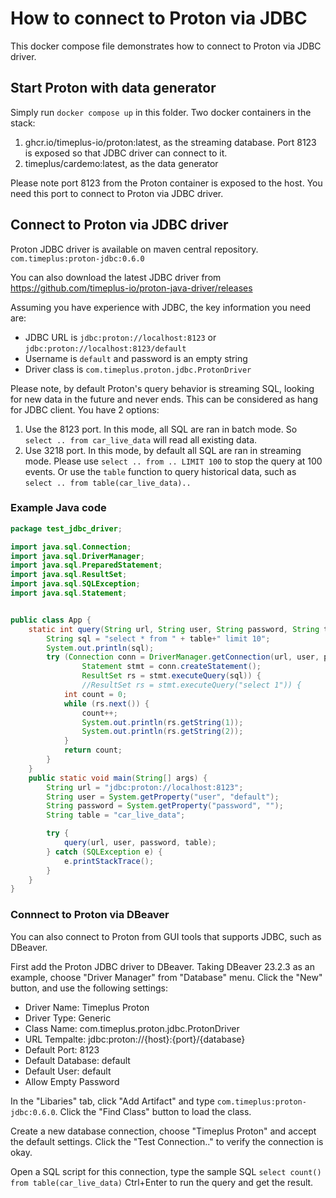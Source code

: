 # How to connect to Proton via JDBC

This docker compose file demonstrates how to connect to Proton via JDBC driver.

## Start Proton with data generator

Simply run `docker compose up` in this folder. Two docker containers in the stack:

1. ghcr.io/timeplus-io/proton:latest, as the streaming database. Port 8123 is exposed so that JDBC driver can connect to it.
2. timeplus/cardemo:latest, as the data generator

Please note port 8123 from the Proton container is exposed to the host. You need this port to connect to Proton via JDBC driver.

## Connect to Proton via JDBC driver

Proton JDBC driver is available on maven central repository. `com.timeplus:proton-jdbc:0.6.0`

You can also download the latest JDBC driver from https://github.com/timeplus-io/proton-java-driver/releases

Assuming you have experience with JDBC, the key information you need are:
* JDBC URL is `jdbc:proton://localhost:8123` or `jdbc:proton://localhost:8123/default`
* Username is `default` and password is an empty string
* Driver class is `com.timeplus.proton.jdbc.ProtonDriver`

Please note, by default Proton's query behavior is streaming SQL, looking for new data in the future and never ends. This can be considered as hang for JDBC client. You have 2 options:
1. Use the 8123 port. In this mode, all SQL are ran in batch mode. So `select .. from car_live_data` will read all existing data.
2. Use 3218 port. In this mode, by default all SQL are ran in streaming mode. Please use `select .. from .. LIMIT 100` to stop the query at 100 events. Or use the `table` function to query historical data, such as `select .. from table(car_live_data)..`

### Example Java code

```java
package test_jdbc_driver;

import java.sql.Connection;
import java.sql.DriverManager;
import java.sql.PreparedStatement;
import java.sql.ResultSet;
import java.sql.SQLException;
import java.sql.Statement;


public class App {
    static int query(String url, String user, String password, String table) throws SQLException {
        String sql = "select * from " + table+" limit 10";
        System.out.println(sql);
        try (Connection conn = DriverManager.getConnection(url, user, password);
                Statement stmt = conn.createStatement();
                ResultSet rs = stmt.executeQuery(sql)) {
                //ResultSet rs = stmt.executeQuery("select 1")) {
            int count = 0;
            while (rs.next()) {
                count++;
                System.out.println(rs.getString(1));
                System.out.println(rs.getString(2));
            }
            return count;
        }
    }    
    public static void main(String[] args) {
        String url = "jdbc:proton://localhost:8123";
        String user = System.getProperty("user", "default");
        String password = System.getProperty("password", "");
        String table = "car_live_data";

        try {
            query(url, user, password, table);
        } catch (SQLException e) {
            e.printStackTrace();
        }
    }
}
```

### Connnect to Proton via DBeaver

You can also connect to Proton from GUI tools that supports JDBC, such as DBeaver.

First add the Proton JDBC driver to DBeaver. Taking DBeaver 23.2.3 as an example, choose "Driver Manager" from "Database" menu. Click the "New" button, and use the following settings:
* Driver Name: Timeplus Proton
* Driver Type: Generic
* Class Name: com.timeplus.proton.jdbc.ProtonDriver
* URL Tempalte: jdbc:proton://{host}:{port}/{database}
* Default Port: 8123
* Default Database: default
* Default User: default
* Allow Empty Password

In the "Libaries" tab, click "Add Artifact" and type `com.timeplus:proton-jdbc:0.6.0`. Click the "Find Class" button to load the class. 

Create a new database connection, choose "Timeplus Proton" and accept the default settings. Click the "Test Connection.." to verify the connection is okay.

Open a SQL script for this connection, type the sample SQL `select count() from table(car_live_data)` Ctrl+Enter to run the query and get the result.
